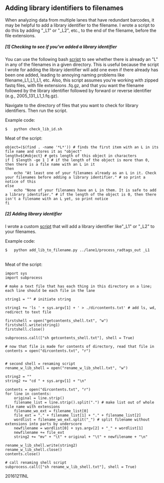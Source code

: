 ## Adding library identifiers to filenames

When analyzing data from multiple lanes that have redundant barcodes, it may be helpful to add a library identifier to the filename. I wrote a script to do this by adding "\_L1" or "_L2", etc., to the end of the filename, before the file extensions.

##### [1] Checking to see if you've added a library identifier

You can use the following bash [script](https://github.com/nclowell/FISH546/blob/master/Cod-Time-Series-Project/Scripts/check_lib_id.sh) to see whether there is already an "L" in any of the filenames in a given directory. This is useful because the script I wrote for adding the library identifier will add one even if there already has been one added, leading to annoying naming problems like filename_L1_L1_L1, etc. Also, this script assumes you're working with zipped fastq files, with file extensions .fq.gz, and that you want the filename followed by the library identifier followed by forward or reverse identifier (e.g., 2005_131_L1_1.fq.gz).

Navigate to the directory of files that you want to check for library identifiers. Then run the script.

Example code:
<br>
```
$	python check_lib_id.sh
```

Meat of the script:

```
object=($(find . -name '*L*')) # finds the first item with an L in its file name and stores it as "object"
length=${#object} # gets length of this object in characters
if [ $length -ge 1 ] # if the length of the object is more than 0, then there is a file name with an L in it
then
	echo "At least one of your filenames already as an L in it. Check your filenames before adding a library identifier." # so print a notice of this
else
	echo "None of your filenames have an L in them. It is safe to add a library identifier." # if the length of the object is 0, then there isn't a filename with an L yet, so print notice
fi
```

##### [2] Adding library identifier

I wrote a custom [script](https://github.com/nclowell/FISH546/blob/master/Cod-Time-Series-Project/Scripts/add_lib_to_filename.py) that will add a library identifier like\"_L1" or "_L2" to your filenames. 

Example code:
<br>
```
$	python add_lib_to_filename.py ../lane1/process_radtags_out _L1 
```

<br>
Meat of the script:

```
import sys
import subprocess

# make a text file that has each thing in this directory on a line; each line should be each file in the lane

string1 = "" # initiate string

string1 += 'ls ' + sys.argv[1] + ' > ./dircontents.txt' # add ls, wd, redirect to text file

firstshell = open("getcontents_shell.txt", "w")
firstshell.write(string1)
firstshell.close()

subprocess.call(["sh getcontents_shell.txt"], shell = True)

# now that file is made for contents of directory, read that file in
contents = open("dircontents.txt", "r")


# second shell = renaming script
rename_w_lib_shell = open("rename_w_lib_shell.txt", "w")

string2 = ""
string2 += "cd " + sys.argv[1] + "\n"

contents = open("dircontents.txt", "r")
for line in contents:
	original = line.strip()
	filename_list = line.strip().split(".") # make list out of whole file name with extensions
	filename_wo_ext = filename_list[0]
	file_ext = "." + filename_list[1] + "." + filename_list[2]
	wordlist = filename_wo_ext.split("_") # split filename without extensions into parts by underscore
	newfilename = wordlist[0] + sys.argv[2] + "_" + wordlist[1]
	newfilename += file_ext
	string2 += "mv" + "\t" + original + "\t" + newfilename + "\n"

rename_w_lib_shell.write(string2)
rename_w_lib_shell.close()
contents.close()

# call renaming shell script
subprocess.call(["sh rename_w_lib_shell.txt"], shell = True)
```


20161211NL